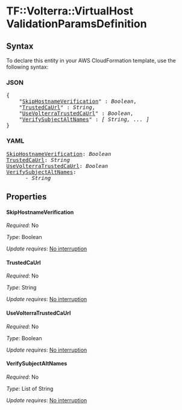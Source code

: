 # TF::Volterra::VirtualHost ValidationParamsDefinition

## Syntax

To declare this entity in your AWS CloudFormation template, use the following syntax:

### JSON

<pre>
{
    "<a href="#skiphostnameverification" title="SkipHostnameVerification">SkipHostnameVerification</a>" : <i>Boolean</i>,
    "<a href="#trustedcaurl" title="TrustedCaUrl">TrustedCaUrl</a>" : <i>String</i>,
    "<a href="#usevolterratrustedcaurl" title="UseVolterraTrustedCaUrl">UseVolterraTrustedCaUrl</a>" : <i>Boolean</i>,
    "<a href="#verifysubjectaltnames" title="VerifySubjectAltNames">VerifySubjectAltNames</a>" : <i>[ String, ... ]</i>
}
</pre>

### YAML

<pre>
<a href="#skiphostnameverification" title="SkipHostnameVerification">SkipHostnameVerification</a>: <i>Boolean</i>
<a href="#trustedcaurl" title="TrustedCaUrl">TrustedCaUrl</a>: <i>String</i>
<a href="#usevolterratrustedcaurl" title="UseVolterraTrustedCaUrl">UseVolterraTrustedCaUrl</a>: <i>Boolean</i>
<a href="#verifysubjectaltnames" title="VerifySubjectAltNames">VerifySubjectAltNames</a>: <i>
      - String</i>
</pre>

## Properties

#### SkipHostnameVerification

_Required_: No

_Type_: Boolean

_Update requires_: [No interruption](https://docs.aws.amazon.com/AWSCloudFormation/latest/UserGuide/using-cfn-updating-stacks-update-behaviors.html#update-no-interrupt)

#### TrustedCaUrl

_Required_: No

_Type_: String

_Update requires_: [No interruption](https://docs.aws.amazon.com/AWSCloudFormation/latest/UserGuide/using-cfn-updating-stacks-update-behaviors.html#update-no-interrupt)

#### UseVolterraTrustedCaUrl

_Required_: No

_Type_: Boolean

_Update requires_: [No interruption](https://docs.aws.amazon.com/AWSCloudFormation/latest/UserGuide/using-cfn-updating-stacks-update-behaviors.html#update-no-interrupt)

#### VerifySubjectAltNames

_Required_: No

_Type_: List of String

_Update requires_: [No interruption](https://docs.aws.amazon.com/AWSCloudFormation/latest/UserGuide/using-cfn-updating-stacks-update-behaviors.html#update-no-interrupt)

